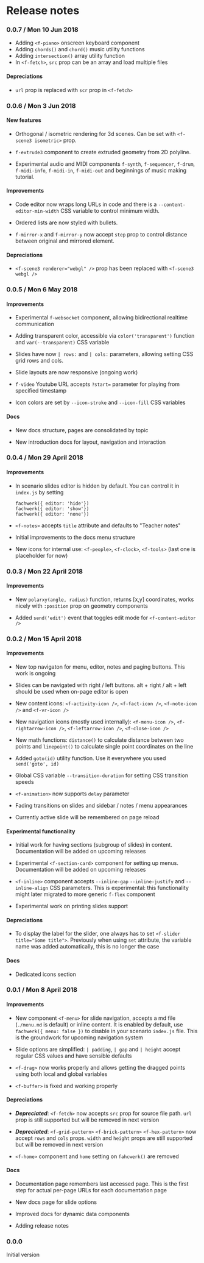 # Release notes

### 0.0.7 / Mon 10 Jun 2018

* Adding `<f-piano>` onscreen keyboard component
* Adding `chords()` and `chord()` music utility functions
* Adding `intersection()` array utility function
* In `<f-fetch>`, `src` prop can be an array and load multiple files

#### Depreciations

* `url` prop is replaced with `scr` prop in `<f-fetch>`

### 0.0.6 / Mon 3 Jun 2018

#### New features

* Orthogonal / isometric rendering for 3d scenes. Can be set with `<f-scene3 isometric>` prop.

* `f-extrude3` component to create extruded geometry from 2D polyline.

* Experimental audio and MIDI components `f-synth`, `f-sequencer`, `f-drum`, `f-midi-info`, `f-midi-in`, `f-midi-out` and beginnings of music making tutorial.

#### Improvements

* Code editor now wraps long URLs in code and there is a `--content-editor-min-width` CSS variable to control minimum width.

* Ordered lists are now styled with bullets.

* `f-mirror-x` and `f-mirror-y` now accept `step` prop to control distance between original and mirrored element.

#### Depreciations

* `<f-scene3 renderer="webgl" />` prop has been replaced with `<f-scene3 webgl />`

### 0.0.5 / Mon 6 May 2018

#### Improvements

* Experimental `f-websocket` component, allowing bidirectional realtime communication

* Adding transparent color, accessible via `color('transparent')` function and `var(--transparent)` CSS variable

* Slides have now `| rows:` and `| cols:` parameters, allowing setting CSS grid rows and cols.

* Slide layouts are now responsive (ongoing work)

* `f-video` Youtube URL accepts `?start=` parameter for playing from specified timestamp

* Icon colors are set by `--icon-stroke` and `--icon-fill` CSS variables

#### Docs

* New docs structure, pages are consolidated by topic

* New introduction docs for layout, navigation and interaction

### 0.0.4 / Mon 29 April 2018

#### Improvements

* In scenario slides editor is hidden by default. You can control it in `index.js` by setting
      
      fachwerk({ editor: 'hide'})
      fachwerk({ editor: 'show'})
      fachwerk({ editor: 'none'})

* `<f-notes>` accepts `title` attribute and defaults to "Teacher notes"

* Initial improvements to the docs menu structure

* New icons for internal use: `<f-people>`, `<f-clock>`, `<f-tools>` (last one is placeholder for now)

### 0.0.3 / Mon 22 April 2018

#### Improvements

* New `polarxy(angle, radius)` function, returns [x,y] coordinates, works nicely with `:position` prop on geometry components

* Added `send('edit')` event that toggles edit mode for `<f-content-editor />`

### 0.0.2 / Mon 15 April 2018

#### Improvements

* New top navigaton for menu, editor, notes and paging buttons. This work is ongoing

* Slides can be navigated with right / left buttons. alt + right / alt + left should be used when on-page editor is open

* New content icons: `<f-activity-icon />`, `<f-fact-icon />`, `<f-note-icon />` and `<f-vr-icon />`

* New navigation icons (mostly used internally): `<f-menu-icon />`, `<f-rightarrow-icon />`, `<f-leftarrow-icon />`, `<f-close-icon />`

* New math functions: `distance()` to calculate distance between two points and `linepoint()` to calculate single point coordinates on the line

* Added `goto(id)` utility function. Use it everywhere you used `send('goto', id)`

* Global CSS variable `--transition-duration` for setting CSS transition speeds

* `<f-animation>` now supports `delay` parameter

* Fading transitions on slides and sidebar / notes / menu appearances

* Currently active slide will be remembered on page reload

#### Experimental functionality

* Initial work for having sections (subgroup of slides) in content. Documentation will be added on upcoming releases

* Experimental `<f-section-card>` component for setting up menus. Documentation will be added on upcoming releases

* `<f-inline>` component accepts `--inline-gap` `--inline-justify` and `--inline-align` CSS parameters. This is experimental: this functionality might later migrated to more generic `f-flex` component

* Experimental work on printing slides support

#### Depreciations

* To display the label for the slider, one always has to set `<f-slider title="Some title">`. Previously when using `set` attribute, the variable name was added automatically, this is no longer the case

#### Docs

* Dedicated icons section


### 0.0.1 / Mon 8 April 2018

#### Improvements

* New component `<f-menu>` for slide navigation, accepts a md file (`./menu.md` is default) or inline content. It is enabled by default, use `fachwerk({ menu: false })` to disable in your scenario `index.js` file. This is the groundwork for upcoming navigation system

* Slide options are simplified: `| padding`, `| gap` and `| height` accept regular CSS values and  have sensible defaults

* `<f-drag>` now works properly and allows getting the dragged points using both local and global variables

* `<f-buffer>` is fixed and working properly

#### Depreciations

* ***Depreciated***: `<f-fetch>` now accepts `src` prop for source file path.
`url` prop is still supported but will be removed in next version

* ***Depreciated***: `<f-grid-pattern>` `<f-brick-pattern>` `<f-hex-pattern>` now accept `rows` and `cols` props.
`width` and `height` props are still supported but will be removed in next version

* `<f-home>` component and `home` setting on `fahcwerk()` are removed

#### Docs

* Documentation page remembers last accessed page. This is the first step for actual per-page URLs for each documentation page

* New docs page for slide options

* Improved docs for dynamic data components

* Adding release notes

### 0.0.0

Initial version



